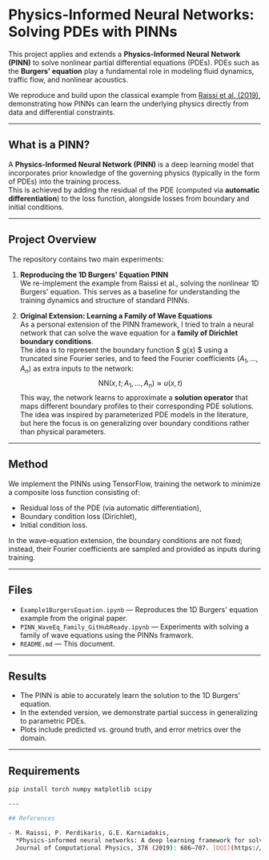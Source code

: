 # Physics-Informed Neural Networks: Solving PDEs with PINNs

This project applies and extends a **Physics-Informed Neural Network (PINN)** to solve nonlinear partial differential equations (PDEs). PDEs such as the **Burgers' equation** play a fundamental role in modeling fluid dynamics, traffic flow, and nonlinear acoustics.

We reproduce and build upon the classical example from [Raissi et al. (2019)](https://doi.org/10.1016/j.jcp.2018.10.045), demonstrating how PINNs can learn the underlying physics directly from data and differential constraints.

---

## What is a PINN?

A **Physics-Informed Neural Network (PINN)** is a deep learning model that incorporates prior knowledge of the governing physics (typically in the form of PDEs) into the training process.  
This is achieved by adding the residual of the PDE (computed via **automatic differentiation**) to the loss function, alongside losses from boundary and initial conditions.

---

## Project Overview

The repository contains two main experiments:

1. **Reproducing the 1D Burgers' Equation PINN**  
   We re-implement the example from Raissi et al., solving the nonlinear 1D Burgers' equation. This serves as a baseline for understanding the training dynamics and structure of standard PINNs.

2. **Original Extension: Learning a Family of Wave Equations**  
   As a personal extension of the PINN framework, I tried to train a neural network that can solve the wave equation for a **family of Dirichlet boundary conditions**.  
   The idea is to represent the boundary function $ g(x) $ using a truncated sine Fourier series, and to feed the Fourier coefficients $(A_1, \dots, A_n)$  as extra inputs to the network:
   $$
   \text{NN}(x, t; A_1, \dots, A_n) \approx u(x, t)
   $$
   This way, the network learns to approximate a **solution operator** that maps different boundary profiles to their corresponding PDE solutions.  
   The idea was inspired by parameterized PDE models in the literature, but here the focus is on generalizing over boundary conditions rather than physical parameters.


---

## Method

We implement the PINNs using TensorFlow, training the network to minimize a composite loss function consisting of:

- Residual loss of the PDE (via automatic differentiation),
- Boundary condition loss (Dirichlet),
- Initial condition loss.

In the wave-equation extension, the boundary conditions are not fixed; instead, their Fourier coefficients are sampled and provided as inputs during training.

---

## Files

- `Example1BurgersEquation.ipynb` — Reproduces the 1D Burgers' equation example from the original paper.
- `PINN_WaveEq_Family_GitHubReady.ipynb` — Experiments with solving a family of wave equations using the PINNs framwork.
- `README.md` — This document.

---

## Results

- The PINN is able to accurately learn the solution to the 1D Burgers' equation.
- In the extended version, we demonstrate partial success in generalizing to parametric PDEs.
- Plots include predicted vs. ground truth, and error metrics over the domain.

---

## Requirements

```bash
pip install torch numpy matplotlib scipy

---

## References

- M. Raissi, P. Perdikaris, G.E. Karniadakis,  
  *Physics-informed neural networks: A deep learning framework for solving forward and inverse problems involving nonlinear partial differential equations*,  
  Journal of Computational Physics, 378 (2019): 686–707. [DOI](https://doi.org/10.1016/j.jcp.2018.10.045)


